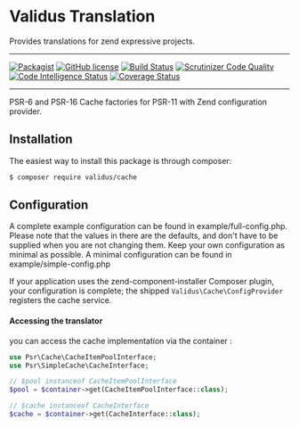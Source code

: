 # Validus Translation

Provides translations for zend expressive projects.

---
[![Packagist](https://img.shields.io/packagist/dm/validus/cache.svg)](https://packagist.org/packages/validus/cache) [![GitHub license](https://img.shields.io/github/license/ValidusPHP/cache.svg)](https://github.com/ValidusPHP/cache/blob/master/LICENSE) [![Build Status](https://travis-ci.org/ValidusPHP/cache.svg?branch=master)](https://travis-ci.org/ValidusPHP/cache) [![Scrutinizer Code Quality](https://scrutinizer-ci.com/g/ValidusPHP/cache/badges/quality-score.png?b=master)](https://scrutinizer-ci.com/g/ValidusPHP/cache/?branch=master) [![Code Intelligence Status](https://scrutinizer-ci.com/g/ValidusPHP/translation/badges/code-intelligence.svg?b=master)](https://scrutinizer-ci.com/code-intelligence) [![Coverage Status](https://coveralls.io/repos/github/ValidusPHP/cache/badge.svg)](https://coveralls.io/github/ValidusPHP/cache)

---

PSR-6 and PSR-16 Cache factories for PSR-11 with Zend configuration provider.

## Installation

The easiest way to install this package is through composer:
```bash
$ composer require validus/cache
```

## Configuration
  
A complete example configuration can be found in example/full-config.php. 
Please note that the values in there are the defaults, and don't have to be supplied when you are not changing them. Keep your own configuration as minimal as possible. A minimal configuration can be found in example/simple-config.php

If your application uses the zend-component-installer Composer plugin, your configuration is complete; the shipped `Validus\Cache\ConfigProvider` registers the cache service.

#### Accessing the translator 
you can access the cache implementation via the container :
```php
use Psr\Cache\CacheItemPoolInterface;
use Psr\SimpleCache\CacheInterface;

// $pool instanceof CacheItemPoolInterface
$pool = $container->get(CacheItemPoolInterface::class);

// $cache instanceof CacheInterface
$cache = $container->get(CacheInterface::class);
```

